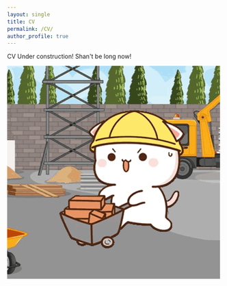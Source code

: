 ```yaml
---
layout: single
title: CV
permalink: /CV/
author_profile: true
---
```



CV
Under construction! Shan't be long now!

![Distant structures expected based on accretion event orbits](/assets/images/peach-cat-construction-worker.gif)
